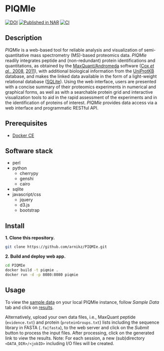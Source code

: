 # PIQMIe

[![DOI](https://zenodo.org/badge/42406525.svg)](https://zenodo.org/badge/latestdoi/42406525)
[![Published in NAR](https://img.shields.io/badge/published%20in-NAR-blue.svg)](https://doi.org/10.1093/nar/gku478)
[![CI](https://github.com/arnikz/PIQMIe/actions/workflows/ci.yaml/badge.svg?branch=dev)](https://github.com/arnikz/PIQMIe/actions/workflows/ci.yaml)

## Description

_PIQMIe_ is a web-based tool for reliable analysis and visualization of semi-quantitative mass spectrometry (MS)-based proteomics data. _PIQMIe_ readily integrates peptide and (non-redundant) protein identifications and quantitations, as obtained by the [MaxQuant/Andromeda](http://maxquant.org/) software ([Cox _et al._, 2008](https://doi.org/10.1038/nbt.1511), [2011](https://doi.org/10.1021/pr101065j)), with additional biological information from the [UniProtKB](http://www.uniprot.org/) database, and makes the linked data available in the form of a light-weight relational database ([SQLite](http://sqlite.org/)). Using the web interface, users are presented with a concise summary of their proteomics experiments in numerical and graphical forms, as well as with a searchable protein grid and interactive visualization tools to aid in the rapid assessment of the experiments and in the identification of proteins of interest. _PIQMIe_ provides data access via a web interface and programmatic RESTful API.

## Prerequisites
- [Docker CE](https://docs.docker.com/install/)

## Software stack
- perl
- python
  - cherrypy
  - genshi
  - cairo
- sqlite
- javascript/css
  - jquery
  - d3.js
  - bootstrap

## Install

**1. Clone this repository.**

```bash
git clone https://github.com/arnikz/PIQMIe.git
```

**2. Build and deploy web app.**

```bash
cd PIQMIe
docker build -t piqmie .
docker run -d -p 8080:8080 piqmie
```

## Usage

To view the [sample data](/data) on your local PIQMIe instance, follow _Sample Data_ tab and click on [results](http://localhost:8080/results/a000000000000000000000000000000000000001).

Alternatively, upload your own data files, i.e., MaxQuant peptide (`evidence.txt`) and protein (`proteinGroups.txt`) lists including the sequence library in FASTA (`.fa|fasta`), to the web server and click on the _Submit_ button to process the input files. After processing, click on the generated link to view the results. Note: For each session, a new (sub)directory `<DATA_DIR>/<jobID>` including I/O files will be created.

